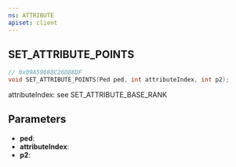 ```yaml
---
ns: ATTRIBUTE
apiset: client
---
```

## SET_ATTRIBUTE_POINTS

```c
// 0x09A59688C26D88DF
void SET_ATTRIBUTE_POINTS(Ped ped, int attributeIndex, int p2);
```

attributeIndex: see SET_ATTRIBUTE_BASE_RANK

## Parameters
* **ped**:
* **attributeIndex**:
* **p2**: